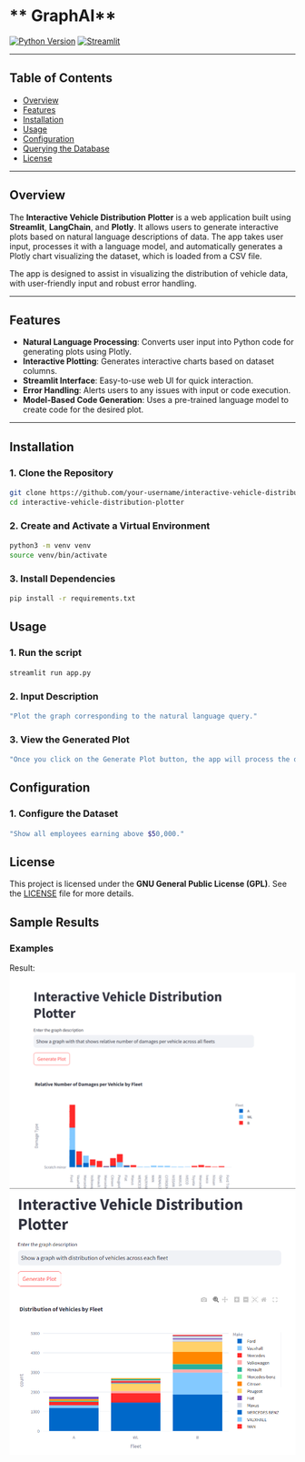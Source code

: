 # ** GraphAI**

[![Python Version](https://img.shields.io/badge/python-3.8-blue.svg)](https://www.python.org/downloads/release/python-380/)
[![Streamlit](https://img.shields.io/badge/Streamlit-v1.0.0-orange)](https://streamlit.io/)


---

## **Table of Contents**
- [Overview](#overview)
- [Features](#features)
- [Installation](#installation)
- [Usage](#usage)
- [Configuration](#configuration)
- [Querying the Database](#querying-the-database)
- [License](#license)

---

## **Overview**

The **Interactive Vehicle Distribution Plotter** is a web application built using **Streamlit**, **LangChain**, and **Plotly**. It allows users to generate interactive plots based on natural language descriptions of data. The app takes user input, processes it with a language model, and automatically generates a Plotly chart visualizing the dataset, which is loaded from a CSV file.

The app is designed to assist in visualizing the distribution of vehicle data, with user-friendly input and robust error handling.


---

## **Features**
- **Natural Language Processing**: Converts user input into Python code for generating plots using Plotly.
- **Interactive Plotting**: Generates interactive charts based on dataset columns.
- **Streamlit Interface**: Easy-to-use web UI for quick interaction.
- **Error Handling**: Alerts users to any issues with input or code execution.
- **Model-Based Code Generation**: Uses a pre-trained language model to create code for the desired plot.

---

## **Installation**

### **1. Clone the Repository**
```bash
git clone https://github.com/your-username/interactive-vehicle-distribution-plotter.git
cd interactive-vehicle-distribution-plotter
```

### **2. Create and Activate a Virtual Environment**
```bash
python3 -m venv venv
source venv/bin/activate
```

### **3. Install Dependencies**
```bash
pip install -r requirements.txt
```



## **Usage**

### **1. Run the script**
```bash
streamlit run app.py
```
### **2. Input Description**
```bash
"Plot the graph corresponding to the natural language query."
```
### **3. View the Generated Plot**
```bash
"Once you click on the Generate Plot button, the app will process the description and generate a corresponding plot based on the dataset (Damage.csv)."
```

## **Configuration**

### **1. Configure the Dataset**
```bash
"Show all employees earning above $50,000."
```

## **License**

This project is licensed under the **GNU General Public License (GPL)**. See the [LICENSE](LICENSE) file for more details.

## **Sample Results**

### **Examples**


Result:
![Graph](example1.png)
![Graph](example2.png)




